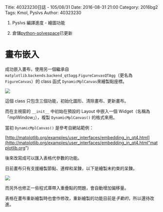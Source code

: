 Title: 40323230日誌 - 105/08/31
Date: 2016-08-31 21:00
Category: 2016bg2
Tags: Kmol, Pyslvs
Author: 40323230


1. Pyslvs 編譯進度 - 繪圖功能

1. 倉儲[python-solvespace](https://github.com/40323230/python-solvespace"github.com")已更新

<!-- PELICAN_END_SUMMARY -->

畫布嵌入
===

成功嵌入畫布，使用另一個繼承自 `matplotlib`.`backends`.`backend_qt5agg`.`FigureCanvasQTAgg`（更名為`FigureCanvas`）的 class 函式 `DynamicMplCanvas`來繪製點座標。

<img src="http://i.imgur.com/lRrnk7z.png" >

這個 class 只包含三個功能，初始化圖形、清除畫布、更新畫布。

而在主視窗的 `__init__` 中初始在預設的 Layout 中嵌入一個 Widget（名稱為「mplWindow」），複製 `DynamicMplCanvas()` 的格式來用。

當初 `DynamicMplCanvas()` 是參考自網站範例：

[http://matplotlib.org/examples/user_interfaces/embedding_in_qt4.html](http://matplotlib.org/examples/user_interfaces/embedding_in_qt4.html"matplotlib.org")

後來改寫成可以匯入表格代參數的功能。

目前畫布只有支援繪製節點、連桿和呆鍊，以下是繪製未約束的呆鍊。

<img src="http://i.imgur.com/XZfsLGI.png" >

而另外也修正一些程式庫帶入重疊點的問題，會自動增加偏移量。

表格在畫布重新繪製時也會作修改，重新繪製的功能目前是*手動的*，所以還待改進。